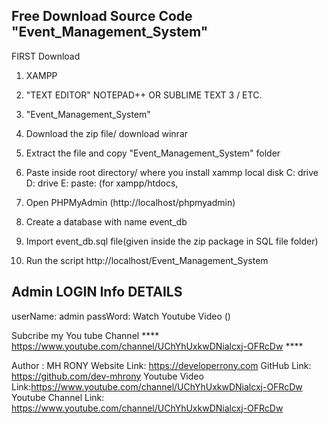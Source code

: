 ## Free Download Source Code "Event_Management_System"

FIRST Download

1. XAMPP

2. "TEXT EDITOR" NOTEPAD++ OR SUBLIME TEXT 3 / ETC.

3. "Event_Management_System"

4. Download the zip file/ download winrar

5. Extract the file and copy "Event_Management_System" folder

6. Paste inside root directory/ where you install xammp local disk C: drive D: drive E: paste: (for xampp/htdocs, 

7. Open PHPMyAdmin (http://localhost/phpmyadmin)

8. Create a database with name event_db

6. Import event_db.sql file(given inside the zip package in SQL file folder)

7. Run the script http://localhost/Event_Management_System


## Admin LOGIN Info DETAILS

userName: admin
passWord: Watch Youtube Video ()

Subcribe my You tube Channel **** https://www.youtube.com/channel/UChYhUxkwDNialcxj-OFRcDw ****


Author : MH RONY
Website Link: https://developerrony.com
GitHub Link: https://github.com/dev-mhrony
Youtube Video Link:https://www.youtube.com/channel/UChYhUxkwDNialcxj-OFRcDw
Youtube Channel Link: https://www.youtube.com/channel/UChYhUxkwDNialcxj-OFRcDw
 